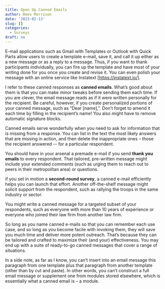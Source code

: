 ```yaml
---
title: Open Up Canned Emails
author: Rees Morrison
date: '2023-02-13'
slug: []
categories:
  - Surveys
draft: no
---
```


E-mail applications such as Gmail with Templates or Outlook with Quick Parts allow users to create a template e-mail, save it, and call it up either as a new message or as a reply to a message.  Thus, if you want to thank participants individually, you can fire up the template and have most of your writing done for you once you create and revise it. You can even polish your message with an online service like Instatext [https://instatext.io/].

I refer to these canned responses as **canned emails**.  What’s good about them is that you can make minor tweaks before sending them each time.  If you are clever, the email message reads as if it were written personally for the recipient.  Be careful, however, if you create personalized portions of your canned message, such as “Dear [name],”.  Don’t forget to amend it each time by filling in the recipient’s name!  You also might have to remove automatic signature blocks.

Canned emails serve wonderfully when you need to ask for information that is missing from a response. You can list in the text the most likely answers that are missing in action, and then delete the inappropriate ones – those the recipient answered -- for a particular respondent.  

You should have in your arsenal a premade e-mail if you send **thank you emails** to every respondent.  That tailored, pre-written message might include your extended comments (such as urging them to reach out to peers in their metropolitan area) or questions. 

if you set in motion a **second-round survey**, a canned e-mail efficiently helps you can launch that effort.   Another off-the-shelf message might solicit support from the respondent, such as rallying the troops in the same industry or sector.

You might write a canned message for a targeted subset of your respondents, such as everyone with more than 10 years of experience or everyone who joined their law firm from another law firm.

So long as you name canned e-mails so that you can remember each use case, and so long as you become facile with invoking them, they will save you much time and deliver more potent outreach.  That’s because they can be tailored and crafted to maximize their (and your) effectiveness.  You may end up with a suite of ready-to-go canned messages that cover a range of situations.

In a side note, as far as I know, you can’t insert into an email message this paragraph from one template plus that paragraph from another template (other than by cut and paste).  In other words, you can’t construct a full email message or supplement one from modules stored elsewhere, which is essentially what a canned email is – a module.

<!-- End of post -->
